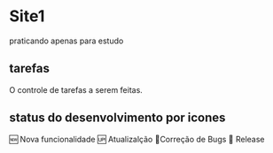 # Site1
praticando
apenas para estudo


## tarefas

O controle de tarefas a serem feitas.

## status do desenvolvimento por icones

:new: Nova funcionalidade
:up: Atualizalção
:wrench:Correção de Bugs
:checkered_flag: Release